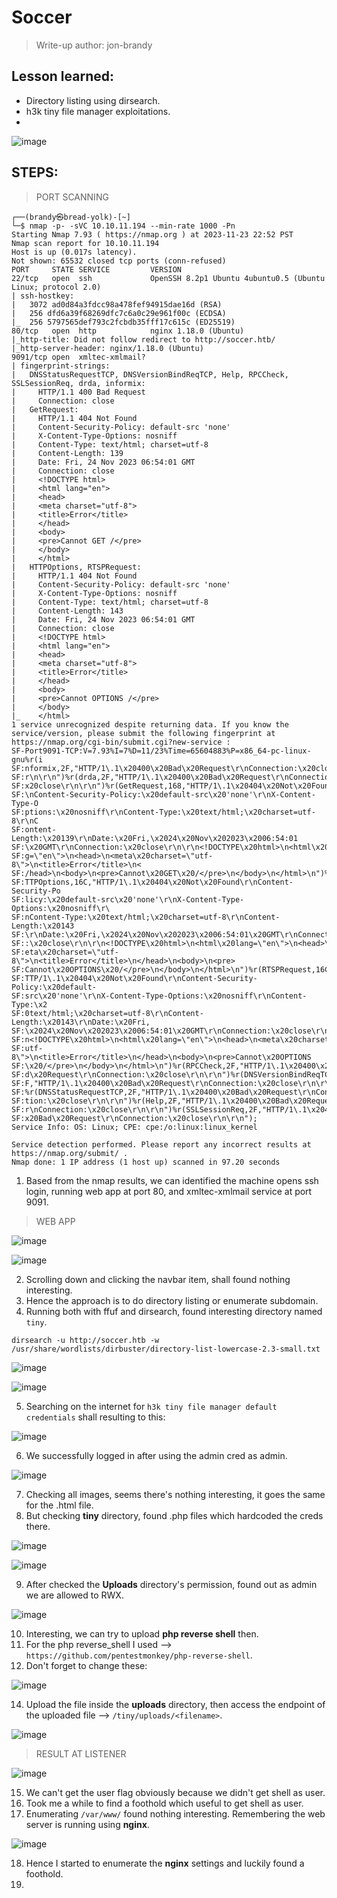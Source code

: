 # Soccer
> Write-up author: jon-brandy
## Lesson learned:
- Directory listing using dirsearch.
- h3k tiny file manager exploitations.
- 

![image](https://github.com/jon-brandy/hackthebox/assets/70703371/4a519534-98c2-4bda-a815-6a4101ab3229)


## STEPS:
> PORT SCANNING

```
┌──(brandy㉿bread-yolk)-[~]
└─$ nmap -p- -sVC 10.10.11.194 --min-rate 1000 -Pn
Starting Nmap 7.93 ( https://nmap.org ) at 2023-11-23 22:52 PST
Nmap scan report for 10.10.11.194
Host is up (0.017s latency).
Not shown: 65532 closed tcp ports (conn-refused)
PORT     STATE SERVICE         VERSION
22/tcp   open  ssh             OpenSSH 8.2p1 Ubuntu 4ubuntu0.5 (Ubuntu Linux; protocol 2.0)
| ssh-hostkey: 
|   3072 ad0d84a3fdcc98a478fef94915dae16d (RSA)
|   256 dfd6a39f68269dfc7c6a0c29e961f00c (ECDSA)
|_  256 5797565def793c2fcbdb35fff17c615c (ED25519)
80/tcp   open  http            nginx 1.18.0 (Ubuntu)
|_http-title: Did not follow redirect to http://soccer.htb/
|_http-server-header: nginx/1.18.0 (Ubuntu)
9091/tcp open  xmltec-xmlmail?
| fingerprint-strings: 
|   DNSStatusRequestTCP, DNSVersionBindReqTCP, Help, RPCCheck, SSLSessionReq, drda, informix: 
|     HTTP/1.1 400 Bad Request
|     Connection: close
|   GetRequest: 
|     HTTP/1.1 404 Not Found
|     Content-Security-Policy: default-src 'none'
|     X-Content-Type-Options: nosniff
|     Content-Type: text/html; charset=utf-8
|     Content-Length: 139
|     Date: Fri, 24 Nov 2023 06:54:01 GMT
|     Connection: close
|     <!DOCTYPE html>
|     <html lang="en">
|     <head>
|     <meta charset="utf-8">
|     <title>Error</title>
|     </head>
|     <body>
|     <pre>Cannot GET /</pre>
|     </body>
|     </html>
|   HTTPOptions, RTSPRequest: 
|     HTTP/1.1 404 Not Found
|     Content-Security-Policy: default-src 'none'
|     X-Content-Type-Options: nosniff
|     Content-Type: text/html; charset=utf-8
|     Content-Length: 143
|     Date: Fri, 24 Nov 2023 06:54:01 GMT
|     Connection: close
|     <!DOCTYPE html>
|     <html lang="en">
|     <head>
|     <meta charset="utf-8">
|     <title>Error</title>
|     </head>
|     <body>
|     <pre>Cannot OPTIONS /</pre>
|     </body>
|_    </html>
1 service unrecognized despite returning data. If you know the service/version, please submit the following fingerprint at https://nmap.org/cgi-bin/submit.cgi?new-service :
SF-Port9091-TCP:V=7.93%I=7%D=11/23%Time=65604883%P=x86_64-pc-linux-gnu%r(i
SF:nformix,2F,"HTTP/1\.1\x20400\x20Bad\x20Request\r\nConnection:\x20close\
SF:r\n\r\n")%r(drda,2F,"HTTP/1\.1\x20400\x20Bad\x20Request\r\nConnection:\
SF:x20close\r\n\r\n")%r(GetRequest,168,"HTTP/1\.1\x20404\x20Not\x20Found\r
SF:\nContent-Security-Policy:\x20default-src\x20'none'\r\nX-Content-Type-O
SF:ptions:\x20nosniff\r\nContent-Type:\x20text/html;\x20charset=utf-8\r\nC
SF:ontent-Length:\x20139\r\nDate:\x20Fri,\x2024\x20Nov\x202023\x2006:54:01
SF:\x20GMT\r\nConnection:\x20close\r\n\r\n<!DOCTYPE\x20html>\n<html\x20lan
SF:g=\"en\">\n<head>\n<meta\x20charset=\"utf-8\">\n<title>Error</title>\n<
SF:/head>\n<body>\n<pre>Cannot\x20GET\x20/</pre>\n</body>\n</html>\n")%r(H
SF:TTPOptions,16C,"HTTP/1\.1\x20404\x20Not\x20Found\r\nContent-Security-Po
SF:licy:\x20default-src\x20'none'\r\nX-Content-Type-Options:\x20nosniff\r\
SF:nContent-Type:\x20text/html;\x20charset=utf-8\r\nContent-Length:\x20143
SF:\r\nDate:\x20Fri,\x2024\x20Nov\x202023\x2006:54:01\x20GMT\r\nConnection
SF::\x20close\r\n\r\n<!DOCTYPE\x20html>\n<html\x20lang=\"en\">\n<head>\n<m
SF:eta\x20charset=\"utf-8\">\n<title>Error</title>\n</head>\n<body>\n<pre>
SF:Cannot\x20OPTIONS\x20/</pre>\n</body>\n</html>\n")%r(RTSPRequest,16C,"H
SF:TTP/1\.1\x20404\x20Not\x20Found\r\nContent-Security-Policy:\x20default-
SF:src\x20'none'\r\nX-Content-Type-Options:\x20nosniff\r\nContent-Type:\x2
SF:0text/html;\x20charset=utf-8\r\nContent-Length:\x20143\r\nDate:\x20Fri,
SF:\x2024\x20Nov\x202023\x2006:54:01\x20GMT\r\nConnection:\x20close\r\n\r\
SF:n<!DOCTYPE\x20html>\n<html\x20lang=\"en\">\n<head>\n<meta\x20charset=\"
SF:utf-8\">\n<title>Error</title>\n</head>\n<body>\n<pre>Cannot\x20OPTIONS
SF:\x20/</pre>\n</body>\n</html>\n")%r(RPCCheck,2F,"HTTP/1\.1\x20400\x20Ba
SF:d\x20Request\r\nConnection:\x20close\r\n\r\n")%r(DNSVersionBindReqTCP,2
SF:F,"HTTP/1\.1\x20400\x20Bad\x20Request\r\nConnection:\x20close\r\n\r\n")
SF:%r(DNSStatusRequestTCP,2F,"HTTP/1\.1\x20400\x20Bad\x20Request\r\nConnec
SF:tion:\x20close\r\n\r\n")%r(Help,2F,"HTTP/1\.1\x20400\x20Bad\x20Request\
SF:r\nConnection:\x20close\r\n\r\n")%r(SSLSessionReq,2F,"HTTP/1\.1\x20400\
SF:x20Bad\x20Request\r\nConnection:\x20close\r\n\r\n");
Service Info: OS: Linux; CPE: cpe:/o:linux:linux_kernel

Service detection performed. Please report any incorrect results at https://nmap.org/submit/ .
Nmap done: 1 IP address (1 host up) scanned in 97.20 seconds
```

1. Based from the nmap results, we can identified the machine opens ssh login, running web app at port 80, and xmltec-xmlmail service at port 9091.

> WEB APP

![image](https://github.com/jon-brandy/hackthebox/assets/70703371/0d6b3679-ced0-479c-893a-839a9915e757)


![image](https://github.com/jon-brandy/hackthebox/assets/70703371/c5bb1d3f-f1f9-4a96-9037-f2351c8d1c15)


2. Scrolling down and clicking the navbar item, shall found nothing interesting.
3. Hence the approach is to do directory listing or enumerate subdomain.
4. Running both with ffuf and dirsearch, found interesting directory named `tiny`.

```
dirsearch -u http://soccer.htb -w /usr/share/wordlists/dirbuster/directory-list-lowercase-2.3-small.txt
```

![image](https://github.com/jon-brandy/hackthebox/assets/70703371/ffa5631e-e919-40e3-a74c-e16a694313bc)


![image](https://github.com/jon-brandy/hackthebox/assets/70703371/046768ed-3b68-403b-92cc-acf470db2ad6)


5. Searching on the internet for `h3k tiny file manager default credentials` shall resulting to this:

![image](https://github.com/jon-brandy/hackthebox/assets/70703371/29a563fd-fc3a-4699-82e6-b6531ca81021)


6. We successfully logged in after using the admin cred as admin.

![image](https://github.com/jon-brandy/hackthebox/assets/70703371/c058e8f7-94ef-4fdc-baf2-902b1e32e496)


7. Checking all images, seems there's nothing interesting, it goes the same for the .html file.
8. But checking **tiny** directory, found .php files which hardcoded the creds there.

![image](https://github.com/jon-brandy/hackthebox/assets/70703371/4620ca6a-419c-4569-a0f5-590f884e3429)


![image](https://github.com/jon-brandy/hackthebox/assets/70703371/7febed41-fd73-4cf4-baf5-c2c6aabefaff)


9. After checked the **Uploads** directory's permission, found out as admin we are allowed to RWX.

![image](https://github.com/jon-brandy/hackthebox/assets/70703371/f35d23ed-b9dd-4354-a860-b24c3487f2fc)


10. Interesting, we can try to upload **php reverse shell** then.
11. For the php reverse_shell I used --> `https://github.com/pentestmonkey/php-reverse-shell`.
12. Don't forget to change these:

![image](https://github.com/jon-brandy/hackthebox/assets/70703371/386d5119-4bf4-44ea-88ed-dfc33bc0c7a4)


14. Upload the file inside the **uploads** directory, then access the endpoint of the uploaded file --> `/tiny/uploads/<filename>`.

![image](https://github.com/jon-brandy/hackthebox/assets/70703371/8689f8a9-0f71-41f7-bff8-2fcb498c6a8e)


> RESULT AT LISTENER

![image](https://github.com/jon-brandy/hackthebox/assets/70703371/d8c621c7-7a1d-4fa7-8a78-e76a2779c122)


15. We can't get the user flag obviously because we didn't get shell as user.
16. Took me a while to find a foothold which useful to get shell as user.
17. Enumerating `/var/www/` found nothing interesting. Remembering the web server is running using **nginx**.

![image](https://github.com/jon-brandy/hackthebox/assets/70703371/ea589c54-3e6e-482c-840e-43e4f0e8fe98)


18. Hence I started to enumerate the **nginx** settings and luckily found a foothold.
19. 
